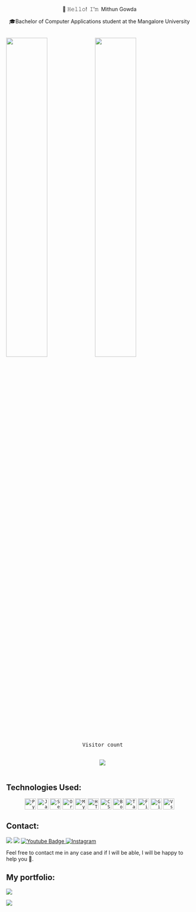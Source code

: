                                                    
<p align="center"> 👋 𝙷𝚎𝚕𝚕𝚘! 𝙸'𝚖 Mithun Gowda</p>
<p align="center">🎓Bachelor of Computer Applications student at the Mangalore University</p>

<pre>   
<img align="left" width="47%" src="https://github-readme-stats.vercel.app/api?username=Mithun-Gowda&show_icons=true&theme=radical" /><img align="left" width="47%" src="https://github-readme-stats.vercel.app/api/top-langs/?username=Mithun-Gowda&layout=compact" /><br>
</pre>

<h1></h1>
<pre><p align="center"> 
  Visitor count<br>
  
  <img src="https://profile-counter.glitch.me/mithun-gowda/count.svg" />
</p></pre>


<h2>Technologies Used:</h2>
 <p align = "center">
<code><img height="30" width="30" src="https://user-images.githubusercontent.com/25181517/183423507-c056a6f9-1ba8-4312-a350-19bcbc5a8697.png" alt="Python" title="PYTHON" /></code>            <code><img height="30" width="30" src="https://user-images.githubusercontent.com/25181517/117447155-6a868a00-af3d-11eb-9cfe-245df15c9f3f.png" alt="JavaScript" title="JavaScript" /></code>         <code><img height="30" width="30" src="https://user-images.githubusercontent.com/25181517/184103699-d1b83c07-2d83-4d99-9a1e-83bd89e08117.png" alt="Selenium" title="Selenium" /></code>          <code><img height="30" width="30" src="https://user-images.githubusercontent.com/25181517/117208736-bdedc080-adf5-11eb-912f-61c7d43705f6.png" alt="Oracle" title="Oracle" /></code>         <code><img height="30" width="30" src="https://user-images.githubusercontent.com/25181517/183896128-ec99105a-ec1a-4d85-b08b-1aa1620b2046.png" alt="MySQL" title="MySQL" /></code>         <code><img height="30" width="30" src="https://user-images.githubusercontent.com/25181517/192158954-f88b5814-d510-4564-b285-dff7d6400dad.png" alt="HTML5" title="HTML5" /></code>        <code><img height="30" width="30" src="https://user-images.githubusercontent.com/25181517/183898674-75a4a1b1-f960-4ea9-abcb-637170a00a75.png" alt="CSS3" title="CSS3" /></code>        <code><img height="30" width="30" src="https://user-images.githubusercontent.com/25181517/183898054-b3d693d4-dafb-4808-a509-bab54cf5de34.png" alt="Bootstrap" title="Bootstrap" /></code>      <code><img height="30" width="30" src="https://user-images.githubusercontent.com/25181517/202896760-337261ed-ee92-4979-84c4-d4b829c7355d.png" alt="Tailwind CSS" title="Tailwind CSS" /></code>   <code><img height="30" width="30" src="https://user-images.githubusercontent.com/25181517/189716855-2c69ca7a-5149-4647-936d-780610911353.png" alt="Firebase" title="Firebase" /></code>      <code><img height="30" width="30" src="https://user-images.githubusercontent.com/25181517/192108372-f71d70ac-7ae6-4c0d-8395-51d8870c2ef0.png" alt="Git" title="Git" /></code>          <code><img height="30" width="30" src="https://user-images.githubusercontent.com/25181517/192108891-d86b6220-e232-423a-bf5f-90903e6887c3.png" alt="Vs Code" title="Visual Studio Code" /></code>
 </p>


<h2>Contact:</h2>

[<img src="https://img.shields.io/badge/Gmail-D14836?style=for-the-badge&logo=gmail&logoColor=white">](mailto:mithunakkadka@gmail.com)
[<img src="https://img.shields.io/badge/LinkedIn-0077B5?style=for-the-badge&logo=linkedin&logoColor=white">](https://www.linkedin.com/in/mithun-gowda/)
<a href="https://www.youtube.com/channel/UC7YQhuCsJmX7ueWMLfLdEUQ">
    <img src="https://img.shields.io/badge/YouTube-red?style=for-the-badge&logo=youtube&logoColor=white" alt="Youtube Badge"/>
  </a>      <a target="_blank" href="https://www.instagram.com/mithun______gowda/">
  <img alt="Instagram" src="https://img.shields.io/badge/Instagram-E4405F?style=for-the-badge&logo=instagram&logoColor=white" />
</a>

  

Feel free to contact me in any case and if I will be able, I will be happy to help you 🙂.

<h2> My portfolio: </h2>

<a href="https://mithunakkadka.wixsite.com/mithungowda1999">
    <img src="https://img.shields.io/badge/Portfolio-Mithun-Gowda/"/>
  </a>
<p></p>

[![](https://komarev.com/ghpvc/?username=mithun-gowda&color=000000)](https://github.com/mithun-gowda?tab=repositories)  
  
